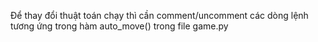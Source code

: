 Để thay đổi thuật toán chạy thì cần comment/uncomment các dòng lệnh tương ứng trong hàm auto_move() trong file game.py
